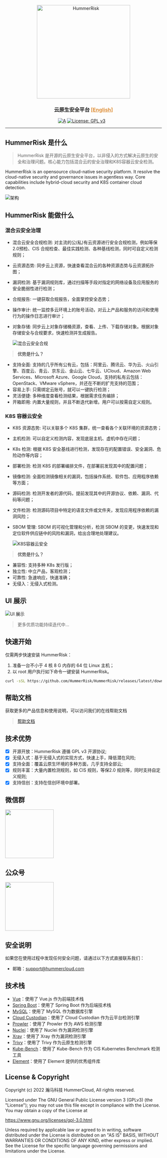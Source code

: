 <p align="center">
    <a href="https://docs.hummerrisk.com">
        <img src="./frontend/src/assets/img/logo/logo-dark.png" alt="HummerRisk" width="300"/>
    </a>
</p>
<h3 align="center">
    云原生安全平台 
    <a href="https://github.com/hummerrisk/hummerrisk/blob/master/README_EN.md" style="color: #df913c;">[English]</a>
</h3>

<p align="center">
    <a href="https://www.codacy.com/gh/hummerrisk/hummerrisk/dashboardutm_source=github.com&amp;utm_medium=referral&amp;utm_content=hummerrisk/hummerrisk&amp;utm_campaign=Badge_Grade"><img src="https://app.codacy.com/project/badge/Grade/3331d2c045ae4d0ba1fd8fdd623186e7" alt="A"/></a>
    <a href="https://www.gnu.org/licenses/old-licenses/gpl-3.0"><img src="https://img.shields.io/github/license/hummerrisk/hummerrisk?color=%231890FF&style=flat-square" alt="License: GPL v3"></a>
    <a href="https://github.com/hummerrisk/hummerrisk/releases/latest"><img src="https://img.shields.io/github/v/release/hummerrisk/hummerrisk" alt=""></a>
    <a href="https://github.com/hummerrisk/hummerrisk"><img src="https://img.shields.io/github/stars/hummerrisk/hummerrisk?color=%231890FF&style=flat-square" alt=""></a>
    <a href="https://github.com/hummerrisk/hummerrisk/releases"><img src="https://img.shields.io/github/downloads/hummerrisk/hummerrisk/total" alt=""></a>
</p>
<hr/>

## HummerRisk 是什么

> HummerRisk 是开源的云原生安全平台，以非侵入的方式解决云原生的安全和治理问题。核心能力包括混合云的安全治理和K8S容器云安全检测。

HummerRisk is an opensource cloud-native security platform. It resolve the  cloud-native security and governance issues in agentless way. Core capabilities include hybrid-cloud security and K8S container cloud detection.


![架构](./frontend/src/assets/img/readme/architecturev.png)

## HummerRisk 能做什么

### **混合云安全治理**

* 混合云安全合规检测: 对主流的公(私)有云资源进行安全合规检测，例如等保2.0预检、CIS 合规检查、最佳实践检测、各种基线检测，同时可自定义检测规则；
* 云资源态势: 同步云上资源，快速查看混合云的各种资源态势与云资源拓扑图；
* 漏洞检测: 基于漏洞规则库，通过扫描等手段对指定的网络设备及应用服务的安全脆弱性进行检测；
* 合规报告: 一键获取合规报告，全面掌控安全态势；
* 操作审计: 统一监控多云环境上的账号活动，对云上产品和服务的访问和使用行为的操作日志进行审计；
* 对象存储: 同步云上对象存储桶资源，查看、上传、下载存储对象。根据对象存储安全与合规要求，快速检测并生成报告。

  ![混合云安全合规](./frontend/src/assets/img/readme/multicloud.png)

>**优势是什么？**

* 支持全面: 支持的几乎所有公有云，包括：阿里云、腾讯云、华为云、火山引擎、百度云、青云、京东云、金山云、七牛云、UCloud、Amazon Web Services、Microsoft Azure、Google Cloud，支持的私有云包括：OpenStack、VMware vSphere，并还在不断的扩充支持的范围；
* 容易上手: 只需绑定云账号，就可以一键执行检测；
* 灵活便捷: 多种维度查看检测结果，根据需求任务编排；
* 开箱即用: 内置大量规则，并且不断迭代新增。用户可以按需自定义规则。


### **K8S 容器云安全**

* K8S 资源态势: 可以关联多个 K8S 集群，统一查看各个关联环境的资源态势；
* 主机检测: 可以自定义检测内容，发现底层主机、虚机中存在问题；
* K8s 检测: 根据 K8S 安全基线进行检测，发现存在的配置错误、安全漏洞、危险动作等内容；
* 部署检测: 检测 K8S 的部署编排文件，在部署前发现其中的配置问题；
* 镜像检测: 全面检测镜像相关的漏洞，包括操作系统、软件包、应用程序依赖等方面；
* 源码检测: 检测开发者的源代码，提前发现其中的开源协议、依赖、漏洞、代码等问题；
* 文件检测: 检测源码项目中特定的语言文件或文件夹，发现应用程序依赖的漏洞风险；
* SBOM 管理: SBOM 的可视化管理和分析，检测 SBOM 的变更，快速发现和定位软件供应链中的风险和漏洞，给出合理地处理建议。

  ![K8S容器云安全](./frontend/src/assets/img/readme/k8s.png)


>**优势是什么？**

* 兼容性: 支持多种 K8s 发行版；
* 独立性: 中立产品，客观检测；
* 可靠性: 急速响应，快速准确；
* 无侵入：无侵入式检测。

## UI 展示

![UI 展示](./frontend/src/assets/img/gif/hummerrisk.gif)

> 更多优质功能持续迭代中...

## 快速开始

仅需两步快速安装 HummerRisk：

1.  准备一台不小于 4 核 8 G 内存的 64 位 Linux 主机；
2.  以 root 用户执行如下命令一键安装 HummerRisk。

```sh
curl -sSL https://github.com/HummerRisk/HummerRisk/releases/latest/download/quick_start.sh | sh
```

## 帮助文档

获取更多的产品信息和使用说明，可以访问我们的在线帮助文档

> [帮助文档](https://docs.hummerrisk.com)

## 技术优势

- [x] 开源开放：HummerRisk 遵循 GPL v3 开源协议;
- [x] 无侵入式：基于无侵入式的实现方式，快速上手，降低潜在风险;
- [x] 支持全面：覆盖云原生环境的多种方面，几乎支持全部云;
- [x] 规则丰富：大量内置检测规则，如 CIS 规则，等保2.0 规则等，同时支持自定义规则;
- [x] 支持信创：支持在信创环境中部署。

## 微信群

<img src="http://hummerrisk-1312321453.cos.ap-beijing.myqcloud.com/contact_me_qr.png" width="156" height="156" alt="">

## 公众号

<img src="http://hummerrisk-1312321453.cos.ap-beijing.myqcloud.com/qrcode_gongzhonghao.jpeg" width="156" height="156" alt="">

## 安全说明

如果您在使用过程中发现任何安全问题，请通过以下方式直接联系我们：

- 邮箱：support@hummercloud.com

## 技术栈

- [Vue](https://vuejs.org/)：使用了 Vue.js 作为前端技术栈
- [Spring Boot](https://www.tutorialspoint.com/spring_boot/spring_boot_introduction.htm)：使用了 Spring Boot 作为后端技术栈
- [MySQL](https://www.mysql.com/)：使用了 MySQL 作为数据库引擎
- [Cloud Custodian](https://cloudcustodian.io/)：使用了 Cloud Custodian 作为云平台检测引擎
- [Prowler](https://prowler.pro/)：使用了 Prowler 作为 AWS 检测引擎
- [Nuclei](https://nuclei.projectdiscovery.io/)：使用了 Nuclei 作为漏洞检测引擎
- [Xray](https://xray.cool/)：使用了 Xray 作为漏洞检测引擎
- [Trivy](https://github.com/aquasecurity/trivy)：使用了 Trivy 作为云原生检测引擎
- [Kube-Bench](https://github.com/aquasecurity/kube-bench)：使用了 Kube-Bench 作为 CIS Kubernetes Benchmark 检测工具
- [Element](https://element.eleme.cn/#/)：使用了 Element 提供的优秀组件库

## License & Copyright

Copyright (c) 2022 瀚马科技 HummerCloud, All rights reserved.

Licensed under The GNU General Public License version 3 (GPLv3) (the "License"); you may not use this file except in compliance with the License. You may obtain a copy of the License at

https://www.gnu.org/licenses/gpl-3.0.html

Unless required by applicable law or agreed to in writing, software distributed under the License is distributed on an "AS IS" BASIS, WITHOUT WARRANTIES OR CONDITIONS OF ANY KIND, either express or implied. See the License for the specific language governing permissions and limitations under the License.

